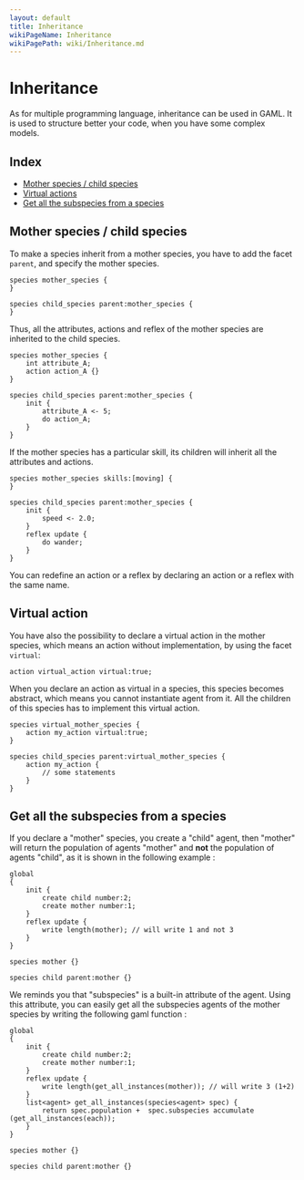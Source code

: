 ```yaml
---
layout: default
title: Inheritance
wikiPageName: Inheritance
wikiPagePath: wiki/Inheritance.md
---
```

[//]: # (startConcept|inheritance)
[//]: # (keyword|concept_inheritance)
# Inheritance

As for multiple programming language, inheritance can be used in GAML. It is used to structure better your code, when you have some complex models.

## Index

* [Mother species / child species](#mother-species-/-child-species)
* [Virtual actions](#virtual-actions)
* [Get all the subspecies from a species](#get-all-the-subspecies-from-a-species)

## Mother species / child species

To make a species inherit from a mother species, you have to add the facet `parent`, and specify the mother species.

```
species mother_species {
}

species child_species parent:mother_species {
}
```

Thus, all the attributes, actions and reflex of the mother species are inherited to the child species.

```
species mother_species {
	int attribute_A;
	action action_A {}
}

species child_species parent:mother_species {
	init {
		attribute_A <- 5;
		do action_A;
	}
}
```

If the mother species has a particular skill, its children will inherit all the attributes and actions.

```
species mother_species skills:[moving] {
}

species child_species parent:mother_species {
	init {
		speed <- 2.0;
	}
	reflex update {
		do wander;
	}
}
```

You can redefine an action or a reflex by declaring an action or a reflex with the same name.

## Virtual action

You have also the possibility to declare a virtual action in the mother species, which means an action without implementation, by using the facet `virtual`:

```
action virtual_action virtual:true;
```

When you declare an action as virtual in a species, this species becomes abstract, which means you cannot instantiate agent from it. All the children of this species has to implement this virtual action.

```
species virtual_mother_species {
	action my_action virtual:true;
}

species child_species parent:virtual_mother_species {
	action my_action {
		// some statements
	}
}
```

## Get all the subspecies from a species

If you declare a "mother" species, you create a "child" agent, then "mother" will return the population of agents "mother" and **not** the population of agents "child", as it is shown in the following example : 
```
global
{
    init {
        create child number:2;
        create mother number:1;
    }
    reflex update {
        write length(mother); // will write 1 and not 3
    }
}

species mother {}

species child parent:mother {}
```

We reminds you that "subspecies" is a built-in attribute of the agent. Using this attribute, you can easily get all the subspecies agents of the mother species by writing the following gaml function : 

```
global
{
    init {
        create child number:2;
        create mother number:1;
    }
    reflex update {
        write length(get_all_instances(mother)); // will write 3 (1+2)
    }
    list<agent> get_all_instances(species<agent> spec) {
        return spec.population +  spec.subspecies accumulate (get_all_instances(each));
    }
}

species mother {}

species child parent:mother {}
```
[//]: # (endConcept|inheritance)
